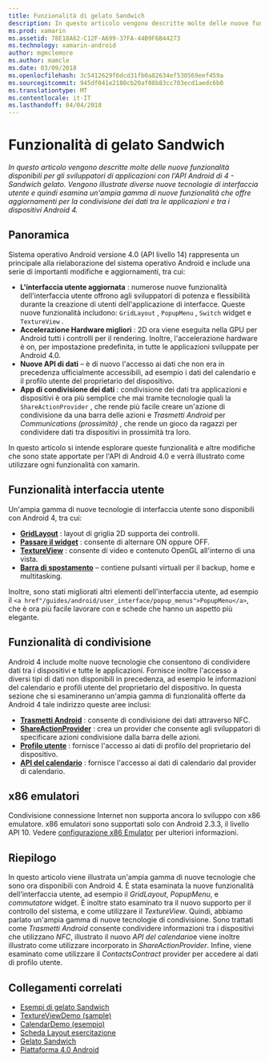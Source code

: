 ```yaml
---
title: Funzionalità di gelato Sandwich
description: In questo articolo vengono descritte molte delle nuove funzionalità disponibili per gli sviluppatori di applicazioni con l'API Android di 4 - Sandwich gelato. Vengono illustrate diverse nuove tecnologie di interfaccia utente e quindi esamina un'ampia gamma di nuove funzionalità che offre aggiornamenti per la condivisione dei dati tra le applicazioni e tra i dispositivi Android 4.
ms.prod: xamarin
ms.assetid: 78E18A62-C12F-A699-37FA-44B9F6B44273
ms.technology: xamarin-android
author: mgmclemore
ms.author: mamcle
ms.date: 03/09/2018
ms.openlocfilehash: 3c5412629f6dcd31fb0a82634ef530569eef459a
ms.sourcegitcommit: 945df041e2180cb20af08b83cc703ecd1aedc6b0
ms.translationtype: MT
ms.contentlocale: it-IT
ms.lasthandoff: 04/04/2018
---
```

# <a name="ice-cream-sandwich-features"></a>Funzionalità di gelato Sandwich

_In questo articolo vengono descritte molte delle nuove funzionalità disponibili per gli sviluppatori di applicazioni con l'API Android di 4 - Sandwich gelato. Vengono illustrate diverse nuove tecnologie di interfaccia utente e quindi esamina un'ampia gamma di nuove funzionalità che offre aggiornamenti per la condivisione dei dati tra le applicazioni e tra i dispositivi Android 4._

## <a name="overview"></a>Panoramica

Sistema operativo Android versione 4.0 (API livello 14) rappresenta un principale alla rielaborazione del sistema operativo Android e include una serie di importanti modifiche e aggiornamenti, tra cui:

-   **L'interfaccia utente aggiornata** : numerose nuove funzionalità dell'interfaccia utente offrono agli sviluppatori di potenza e flessibilità durante la creazione di utenti dell'applicazione di interfacce. Queste nuove funzionalità includono: `GridLayout` , `PopupMenu` , `Switch` widget e `TextureView` . 
-   **Accelerazione Hardware migliori** : 2D ora viene eseguita nella GPU per Android tutti i controlli per il rendering. Inoltre, l'accelerazione hardware è on, per impostazione predefinita, in tutte le applicazioni sviluppate per Android 4.0. 
-   **Nuove API di dati** – è di nuovo l'accesso ai dati che non era in precedenza ufficialmente accessibili, ad esempio i dati del calendario e il profilo utente del proprietario del dispositivo. 
-   **App di condivisione dei dati** : condivisione dei dati tra applicazioni e dispositivi è ora più semplice che mai tramite tecnologie quali la `ShareActionProvider` , che rende più facile creare un'azione di condivisione da una barra delle azioni e *Trasmetti Android* per *Communications (prossimità)* , che rende un gioco da ragazzi per condividere dati tra dispositivi in prossimità tra loro. 


In questo articolo si intende esplorare queste funzionalità e altre modifiche che sono state apportate per l'API di Android 4.0 e verrà illustrato come utilizzare ogni funzionalità con xamarin.

## <a name="user-interface-features"></a>Funzionalità interfaccia utente

Un'ampia gamma di nuove tecnologie di interfaccia utente sono disponibili con Android 4, tra cui:

-   **[GridLayout](~/android/user-interface/layouts/grid-layout.md)**  : layout di griglia 2D supporta dei controlli. 
-   **[Passare il widget](~/android/user-interface/controls/switch.md)**  : consente di alternare ON oppure OFF. 
-   **[TextureView](~/android/user-interface/controls/texture-view.md)**  : consente di video e contenuto OpenGL all'interno di una vista. 
-   **[Barra di spostamento](~/android/user-interface/controls/navigation-bar.md)**  – contiene pulsanti virtuali per il backup, home e multitasking. 


Inoltre, sono stati migliorati altri elementi dell'interfaccia utente, ad esempio il `<a href"/guides/android/user_interface/popup_menus">PopupMenu</a>`, che è ora più facile lavorare con e schede che hanno un aspetto più elegante.

## <a name="sharing-features"></a>Funzionalità di condivisione

Android 4 include molte nuove tecnologie che consentono di condividere dati tra i dispositivi e tutte le applicazioni. Fornisce inoltre l'accesso a diversi tipi di dati non disponibili in precedenza, ad esempio le informazioni del calendario e profili utente del proprietario del dispositivo. In questa sezione che si esamineranno un'ampia gamma di funzionalità offerte da Android 4 tale indirizzo queste aree inclusi:

-  **[Trasmetti Android](~/android/platform/android-beam.md)**  : consente di condivisione dei dati attraverso NFC.
-   **[ShareActionProvider](~/android/user-interface/controls/action-bar.md)**  : crea un provider che consente agli sviluppatori di specificare azioni condivisione dalla barra delle azioni. 
-   **[Profilo utente](~/android/user-interface/user-profile.md)**  : fornisce l'accesso ai dati di profilo del proprietario del dispositivo. 
-   **[API del calendario](~/android/user-interface/controls/calendar.md)**  : fornisce l'accesso ai dati di calendario dal provider di calendario. 

## <a name="x86-emulators"></a>x86 emulatori

Condivisione connessione Internet non supporta ancora lo sviluppo con x86 emulatore. x86 emulatori sono supportati solo con Android 2.3.3, il livello API 10. Vedere [configurazione x86 Emulator](~/android/get-started/installation/android-emulator/index.md) per ulteriori informazioni.

## <a name="summary"></a>Riepilogo

In questo articolo viene illustrata un'ampia gamma di nuove tecnologie che sono ora disponibili con Android 4. È stata esaminata la nuove funzionalità dell'interfaccia utente, ad esempio il *GridLayout*, *PopupMenu*, e *commutatore* widget. È inoltre stato esaminato tra il nuovo supporto per il controllo del sistema, e come utilizzare il *TextureView*. Quindi, abbiamo parlato un'ampia gamma di nuove tecnologie di condivisione. Sono trattati come *Trasmetti Android* consente condividere informazioni tra i dispositivi che utilizzano *NFC*, illustrato il nuovo *API del calendario*e viene inoltre illustrato come utilizzare incorporato in  *ShareActionProvider*.
Infine, viene esaminato come utilizzare il *ContactsContract* provider per accedere ai dati di profilo utente.



## <a name="related-links"></a>Collegamenti correlati

- [Esempi di gelato Sandwich](https://developer.xamarin.com/samples/monodroid/PlatformFeatures/ICS_Samples/)
- [TextureViewDemo (sample)](https://developer.xamarin.com/samples/monodroid/TextureViewDemo/)
- [CalendarDemo (esempio)](https://developer.xamarin.com/samples/monodroid/CalendarDemo/)
- [Scheda Layout esercitazione](~/android/user-interface/layouts/tab-layout/index.md)
- [Gelato Sandwich](http://developer.android.com/about/versions/android-4.0-highlights.html)
- [Piattaforma 4.0 Android](http://developer.android.com/about/versions/android-4.0.html)
